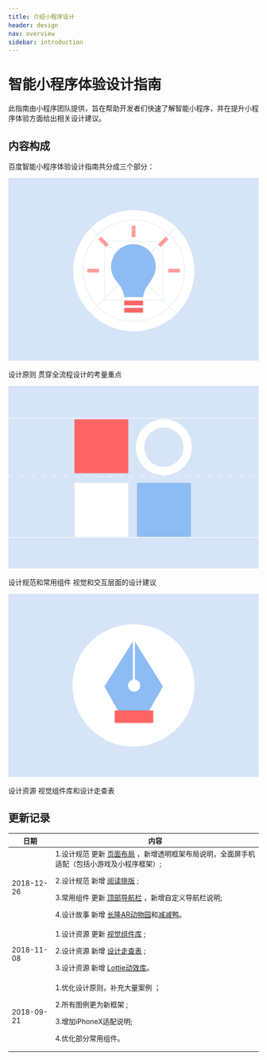 ```yaml
---
title: 介绍小程序设计
header: design
nav: overview
sidebar: introduction
---
```



# 智能小程序体验设计指南
此指南由小程序团队提供，旨在帮助开发者们快速了解智能小程序，并在提升小程序体验方面给出相关设计建议。

## 内容构成
百度智能小程序体验设计指南共分成三个部分：
<div class="m-doc-custom-examples">
	<div class="m-doc-custom-examples-correct">
		<a href="https://smartprogram.baidu.com/docs/design/principle/easytouse/" class="m-doc-custom-download-left"><img src="../../../img/design/overview/1-1.png">
		</a><p class="m-doc-custom-examples-text">设计原则
		贯穿全流程设计的考量重点</p>
	</div>
	<div class="m-doc-custom-examples-correct">
		<a href="https://smartprogram.baidu.com/docs/design/foundation/layout/" class="m-doc-custom-download-left"><img src="../../../img/design/overview/1-2.png">
		</a><p class="m-doc-custom-examples-text">设计规范和常用组件
		视觉和交互层面的设计建议</p>
	</div>
	<div class="m-doc-custom-examples-correct">
		<a href="https://smartprogram.baidu.com/docs/design/resource/uikit/" class="m-doc-custom-download-left"><img src="../../../img/design/overview/1-3.png">
		</a><p class="m-doc-custom-examples-text">设计资源
		视觉组件库和设计走查表</p>
	</div>
</div>


## 更新记录 

|日期|内容|
|--|--|
|2018-12-26|1.设计规范 更新 [页面布局](../../foundation/layout/) ，新增透明框架布局说明，全面屏手机适配（包括小游戏及小程序框架）; <p>2.设计规范 新增 [阅读排版](../../foundation/typography/) ;<p>3.常用组件 更新 [顶部导航栏](../../component/topnav/) ，新增自定义导航栏说明;<p>4.设计故事 新增 [长隆AR动物园](../../story/arzoo/)和[减减鸭](../../story/light_up/)。|
|2018-11-08|1.设计资源 更新 [视觉组件库](../../resource/uikit/) ; <p>2.设计资源 新增 [设计走查表](../../resource/checklist/) ;<p>3.设计资源 新增 [Lottie动效库](../../resource/lottie/)。|
|2018-09-21|1.优化设计原则，补充大量案例 ；<br><p> 2.所有图例更为新框架 ;<p>3.增加iPhoneX适配说明;<p>4.优化部分常用组件。|